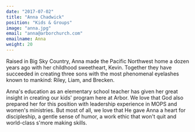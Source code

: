 ```yaml
---
date: "2017-07-02"
title: "Anna Chadwick"
position: "Kids & Groups"
image: "anna.jpg"
email: "anna@arborchurch.com"
emailname: Anna
weight: 20
---
```


Raised in Big Sky Country, Anna made the Pacific Northwest home a dozen years ago with her childhood sweetheart, Kevin. Together they have succeeded in creating three sons with the most phenomenal eyelashes known to mankind: Riley, Liam, and Brecken.  

Anna's education as an elementary school teacher has given her great insight in creating our kids' program here at Arbor.  We love that God also prepared her for this position with leadership experience in MOPS and women's ministries. But most of all, we love that He gave Anna a heart for discipleship, a gentle sense of humor, a work ethic that won't quit and world-class s'more making skills.  
 
